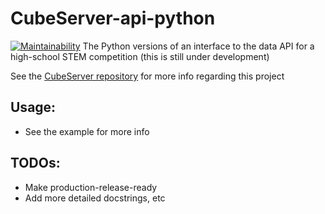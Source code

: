 # CubeServer-api-python
[![Maintainability](https://api.codeclimate.com/v1/badges/b73804d74c5c4b664554/maintainability)](https://codeclimate.com/github/snorklerjoe/CubeServer-api-python/maintainability)
The Python versions of an interface to the data API for a high-school STEM competition
(this is still under development)

See the [CubeServer repository](https://github.com/snorklerjoe/CubeServer) for more info regarding this project

## Usage:
* See the example for more info
## TODOs:
* Make production-release-ready
* Add more detailed docstrings, etc
